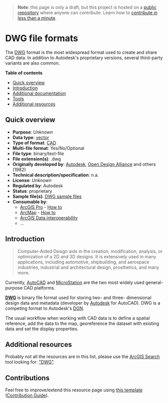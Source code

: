 > **Note**: this page is only a draft, but this project is hosted on a [public repository](https://github.com/hhkaos/awesome-arcgis) where anyone can contribute. Learn how to [contribute in less than a minute](https://github.com/hhkaos/awesome-arcgis/blob/master/CONTRIBUTING.md#contributions).

# DWG file formats

The [DWG](https://en.wikipedia.org/wiki/.dwg) format is the most widespread format used to create and share CAD data. In addition to Autodesk's proprietary versions, several third-party variants are also common.

<!-- START doctoc generated TOC please keep comment here to allow auto update -->
<!-- DON'T EDIT THIS SECTION, INSTEAD RE-RUN doctoc TO UPDATE -->
**Table of contents**

- [Quick overview](#quick-overview)
- [Introduction](#introduction)
- [Additional documentation](#additional-documentation)
- [Tools](#tools)
- [Additional resources](#additional-resources)

<!-- END doctoc generated TOC please keep comment here to allow auto update -->

## Quick overview

* **Purpose**: *Unknown*
* **Data type**: [vector](../../../data-types/vector/README.md)
* **Type of format**: [CAD](../../../data-types/vector/cad/README.md)
* **Multi-file format**: Yes/No/Optional
* **File type**: binary/text-file
* **File extension(s)**: .dwg
* **Originally developed by**: [Autodesk](https://en.wikipedia.org/wiki/Autodesk), [Open Design Alliance](https://en.wikipedia.org/wiki/Open_Design_Alliance) and others (1982)
* **Technical description/specification**: n.a.
* **License**: *Unknown*
* **Regulated by**: Autodesk
* **Status**: proprietary
* **Sample file(s)**: [DWG sample files](https://esri-es.github.io/arcgis-developer-tips-and-tricks/arcgis-online/search/?q=dwg+type%3A%22CAD+Drawing%22&numResults=100&sortField=relevance&Thumbnail=generateThumbnail%28elem%29&Title=elem.title&Details=%27%3Ca+href%3D%22https%3A%2F%2Fwww.arcgis.com%2Fhome%2Fitem.html%3Fid%3D%27%2Belem.id%2B%27%22+target%3D%22_blank%22%3EDetails%3C%2Fa%3E%27&Owner=elem.owner&Type=elem.type&Type+keywords=elem.typeKeywords&Views=elem.numViews)
* **Consumable by**:
    * [ArcGIS Pro](../../../../products/arcgis-desktop/arcgis-pro/README.md) - [How to](http://pro.arcgis.com/en/pro-app/help/data/cad/georeferencing-cad-data.htm)
    * [ArcMap](../../../../products/arcgis-desktop/arcmap-arccatalog/README.md) - [How to](https://support.esri.com/en/technical-article/000012483)
    * [ArcGIS Data interoperability](../../../../products/extensions/data-interoperability/README.md)
    * ...

## Introduction

> Computer-Aided Design aids in the creation, modification, analysis, or optimization of a 2D and 3D designs. It is extensively used in many applications, including automotive, shipbuilding, and aerospace industries, industrial and architectural design, prosthetics, and many more.

Currently, [AutoCAD](https://en.wikipedia.org/wiki/AutoCAD) and [MicroStation](https://en.wikipedia.org/wiki/MicroStation) are the two most widely used general-purpose CAD platforms.

**[DWG](https://en.wikipedia.org/wiki/.dwg)** is binary file format used for storing two- and three- dimensional design data and metadata (developer by [Autodesk](https://en.wikipedia.org/wiki/Autodesk) for AutoCAD). DWG is a competing format to Autodesk's [DGN](../dgn/README.md).

The usual workflow when working with CAD data is to define a spatial reference, add the data to the map, georeference the dataset with existing data and set the display properties.

## Additional resources

Probably not all the resources are in this list, please use the [ArcGIS Search](https://esri-es.github.io/arcgis-search/) tool looking for: ["DWG"](https://esri-es.github.io/arcgis-search/?search="DWG"&utm_campaign=awesome-list&utm_source=awesome-list&utm_medium=page).

## Contributions

Feel free to improve/extend this resource page using [this template](https://github.com/hhkaos/awesome-arcgis/blob/master/templates/FILE_FORMAT_PAGE_TEMPLATE.md) ([Contribution Guide](https://github.com/hhkaos/awesome-arcgis/blob/master/CONTRIBUTING.md)).
